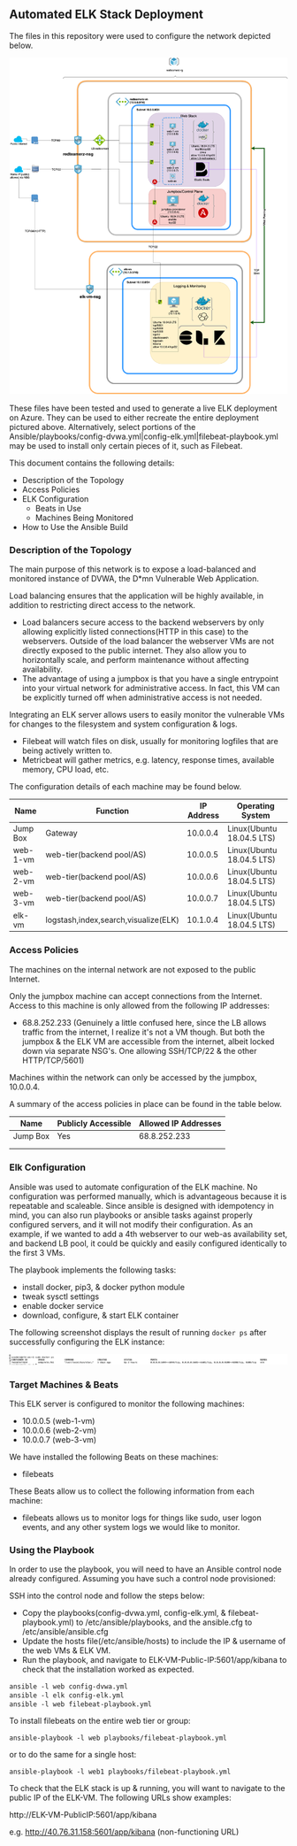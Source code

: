 ## Automated ELK Stack Deployment

The files in this repository were used to configure the network depicted below.

![ELK Network Diagram](/Images/ELK-diagram.png)

These files have been tested and used to generate a live ELK deployment on Azure. They can be used to either recreate the entire deployment pictured above. Alternatively, select portions of the Ansible/playbooks/config-dvwa.yml|config-elk.yml|filebeat-playbook.yml may be used to install only certain pieces of it, such as Filebeat.

This document contains the following details:
- Description of the Topology
- Access Policies
- ELK Configuration
  - Beats in Use
  - Machines Being Monitored
- How to Use the Ansible Build


### Description of the Topology

The main purpose of this network is to expose a load-balanced and monitored instance of DVWA, the D*mn Vulnerable Web Application.

Load balancing ensures that the application will be highly available, in addition to restricting direct access to the network.
- Load balancers secure access to the backend webservers by only allowing explicitly listed connections(HTTP in this case) to the webservers. Outside of the load balancer the webserver VMs are not directly exposed to the public internet. They also allow you to horizontally scale, and perform maintenance without affecting availability. 
- The advantage of using a jumpbox is that you have a single entrypoint into your virtual network for administrative access. In fact, this VM can be explicitly turned off when administrative access is not needed.

Integrating an ELK server allows users to easily monitor the vulnerable VMs for changes to the filesystem and system configuration & logs.
- Filebeat will watch files on disk, usually for monitoring logfiles that are being actively written to.
- Metricbeat will gather metrics, e.g. latency, response times, available memory, CPU load, etc.

The configuration details of each machine may be found below.

| Name     | Function | IP Address | Operating System |
|----------|----------|------------|------------------|
| Jump Box | Gateway  | 10.0.0.4   | Linux(Ubuntu 18.04.5 LTS)            |
| web-1-vm     | web-tier(backend pool/AS)        | 10.0.0.5           | Linux(Ubuntu 18.04.5 LTS)                 |
| web-2-vm     | web-tier(backend pool/AS)        | 10.0.0.6           | Linux(Ubuntu 18.04.5 LTS)                 |
| web-3-vm     | web-tier(backend pool/AS)        | 10.0.0.7           |  Linux(Ubuntu 18.04.5 LTS)                |
| elk-vm    | logstash,index,search,visualize(ELK)        | 10.1.0.4           |  Linux(Ubuntu 18.04.5 LTS)                |

### Access Policies

The machines on the internal network are not exposed to the public Internet. 

Only the jumpbox machine can accept connections from the Internet. Access to this machine is only allowed from the following IP addresses:
- 68.8.252.233
(Genuinely a little confused here, since the LB allows traffic from the internet, I realize it's not a VM though. But both the jumpbox & the ELK VM are accessible from the internet, albeit locked down via separate NSG's. One allowing SSH/TCP/22 & the other HTTP/TCP/5601)

Machines within the network can only be accessed by the jumpbox, 10.0.0.4.

A summary of the access policies in place can be found in the table below.

| Name     | Publicly Accessible | Allowed IP Addresses |
|----------|---------------------|----------------------|
| Jump Box | Yes                 | 68.8.252.233         |
|          |                     |                      |
|          |                     |                      |

### Elk Configuration

Ansible was used to automate configuration of the ELK machine. No configuration was performed manually, which is advantageous because it is repeatable and scaleable. Since ansible is designed with idempotency in mind, you can also run playbooks or ansible tasks against properly configured servers, and it will not modify their configuration. As an example, if we wanted to add a 4th webserver to our web-as availability set, and backend LB pool, it could be quickly and easily configured identically to the first 3 VMs.

The playbook implements the following tasks:
- install docker, pip3, & docker python module
- tweak sysctl settings
- enable docker service
- download, configure, & start ELK container


The following screenshot displays the result of running `docker ps` after successfully configuring the ELK instance:

![ELK docker TEST](/Images/elk-docker-ps.png)


### Target Machines & Beats
This ELK server is configured to monitor the following machines:
- 10.0.0.5 (web-1-vm)
- 10.0.0.6 (web-2-vm)
- 10.0.0.7 (web-3-vm)

We have installed the following Beats on these machines:
- filebeats

These Beats allow us to collect the following information from each machine:
- filebeats allows us to monitor logs for things like sudo, user logon events, and any other system logs we would like to monitor.

### Using the Playbook
In order to use the playbook, you will need to have an Ansible control node already configured. Assuming you have such a control node provisioned: 

SSH into the control node and follow the steps below:
- Copy the playbooks(config-dvwa.yml, config-elk.yml, & filebeat-playbook.yml) to /etc/ansible/playbooks, and the ansible.cfg to /etc/ansible/ansible.cfg
- Update the hosts file(/etc/ansible/hosts) to include the IP & username of the web VMs & ELK VM.
- Run the playbook, and navigate to ELK-VM-Public-IP:5601/app/kibana to check that the installation worked as expected.

```
ansible -l web config-dvwa.yml
ansible -l elk config-elk.yml
ansible -l web filebeat-playbook.yml
```


To install filebeats on the entire web tier or group:
```
ansible-playbook -l web playbooks/filebeat-playbook.yml
```
or to do the same for a single host:
```
ansible-playbook -l web1 playbooks/filebeat-playbook.yml
```

To check that the ELK stack is up & running, you will want to navigate to the public IP of the ELK-VM. The following URLs show examples:

http://ELK-VM-PublicIP:5601/app/kibana

e.g. 
http://40.76.31.158:5601/app/kibana
(non-functioning URL)
